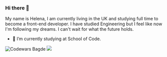 ### Hi there 👋
My name is Helena, I am currently living in the UK and studying full time to become a front-end developer. I have studied Engineering but I feel like now I'm following my dreams. I can't wait for what the future holds.

- 🌱 I’m currently studying at School of Code.

![Codewars Bagde](https://www.codewars.com/users/Archianne/badges/small) ![](https://komarev.com/ghpvc/?username=Archianne&color=green&label=Views)
